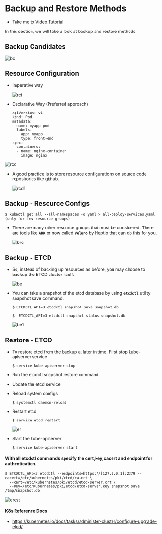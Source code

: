# Backup and Restore Methods
  - Take me to [Video Tutorial](https://kodekloud.com/topic/backup-and-restore-methods/)
  
In this section, we will take a look at backup and restore methods

## Backup Candidates
 
 ![bc](../../images/bc.PNG)
 
## Resource Configuration
- Imperative way
  
  ![rci](../../images/rci.PNG)

- Declarative Way (Preferred approach)
  ```
  apiVersion: v1
  kind: Pod
  metadata:
    name: myapp-pod
    labels:
      app: myapp
      type: front-end
  spec:
    containers:
    - name: nginx-container
      image: nginx
  ```
 ![rcd](../../images/rcd.PNG)
 
- A good practice is to store resource configurations on source code repositories like github.

  ![rcd1](../../images/rcd1.PNG)

## Backup - Resource Configs

  ```
  $ kubectl get all --all-namespaces -o yaml > all-deploy-services.yaml (only for few resource groups)
  ```

- There are many other resource groups that must be considered. There are tools like **`ARK`** or now called **`Velero`** by Heptio that can do this for you.

  ![brc](../../images/brc.PNG)
  
## Backup - ETCD
- So, instead of backing up resources as before, you may choose to backup the ETCD cluster itself. 
  
  ![be](../../images/be.PNG)
  
- You can take a snapshot of the etcd database by using **`etcdctl`** utility snapshot save command.
  ```
  $ ETCDCTL_API=3 etcdctl snapshot save snapshot.db
  ```
  ```
  $  ETCDCTL_API=3 etcdctl snapshot status snapshot.db
  ```
  ![be1](../../images/be1.PNG)
  
## Restore - ETCD
- To restore etcd from the backup at later in time. First stop kube-apiserver service
  ```
  $ service kube-apiserver stop
  ```
- Run the etcdctl snapshot restore command
- Update the etcd service
- Reload system configs
  ```
  $ systemctl daemon-reload
  ```
- Restart etcd
  ```
  $ service etcd restart
  ```
  
  ![er](../../images/er.PNG)
  
- Start the kube-apiserver
  ```
  $ service kube-apiserver start
  ```
#### With all etcdctl commands specify the cert,key,cacert and endpoint for authentication.
```
$ ETCDCTL_API=3 etcdctl --endpoints=https://[127.0.0.1]:2379 --cacert=/etc/kubernetes/pki/etcd/ca.crt \
  --cert=/etc/kubernetes/pki/etcd/etcd-server.crt \
  --key=/etc/kubernetes/pki/etcd/etcd-server.key snapshot save /tmp/snapshot.db
```

  ![erest](../../images/erest.PNG)
  
#### K8s Reference Docs
- https://kubernetes.io/docs/tasks/administer-cluster/configure-upgrade-etcd/


 
